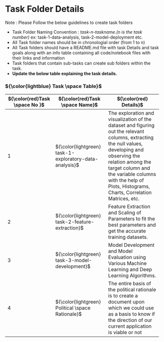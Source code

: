 # Task Folder Details

Note : Please Follow the below guidelines to create task folders
- Task Folder Naming Convention : _task-n-taskname.(n is the task number)_  ex: task-1-data-analysis, task-2-model-deployment etc.
- All Task folder names should be in chronologial order (from 1 to n)
- All Task folders should have a README.md file with task Details and task goals along with an info table containing all code/notebook files with their links and information
- Task folders that contain sub-tasks can create sub folders within the task.
- __Update the below table explaining the task details.__

### ${\color{lightblue} Task \space Table}$

| ${\color{red}Task \space No }$ | ${\color{red}Task \space Name}$ |  ${\color{red} Details}$ |
|-|-|-|
|1| ${\color{lightgreen} task-1-exploratory-data-analysis}$ | The exploration and visualization of the dataset and figuring out the relevant columns, extracting the null values, developing and observing the relation among the target column and the variable columns with the help of Plots, Histograms, Charts, Correlation Matrices, etc.        |
|2| ${\color{lightgreen} task-2-feature-extraction}$ | Feature Extraction and Scaling of Parameters to fit the best parameters and get the accurate training datasets.        |
|3| ${\color{lightgreen} task-3-model-development}$ | Model Development and Model Evaluation using Various Machine Learning and Deep Learning Algorithms. |
|4| ${\color{lightgreen} Political \space Rationale}$ | The entire basis of the political rationale is to create a document upon which we could use as a basis to know if the direction of our current application is viable or not|

